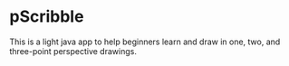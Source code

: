 # pScribble
This is a light java app to help beginners learn and draw in one, two, and three-point perspective drawings.
